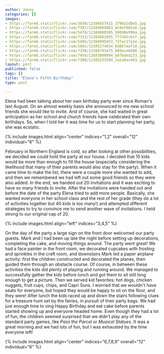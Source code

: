 ```yaml
---
author: Jenny
categories: []
images:
- https://farm4.staticflickr.com/3830/12384857415_3796a2d8e5.jpg
- https://farm8.staticflickr.com/7397/12384964863_dc8ef001e8.jpg
- https://farm6.staticflickr.com/5478/12384800305_500d8e996a.jpg
- https://farm8.staticflickr.com/7333/12384861695_777a92cb1f.jpg
- https://farm6.staticflickr.com/5485/12384995453_73fac1fa2e.jpg
- https://farm3.staticflickr.com/2842/12385274934_6d867aaf10.jpg
- https://farm8.staticflickr.com/7330/12384793475_688ace8d80.jpg
- https://farm8.staticflickr.com/7454/12683800994_b97bdea233.jpg
- https://farm8.staticflickr.com/7300/12385233594_1a2a0ac463.jpg
layout: post
published: false
tags: []
title: "Elena's Fifth Birthday"
type: post

---
```


Elena had been talking about her own birthday party ever since Roman's last August.  On an almost weekly basis she announced to me new school friends she would like to invite.  And of course, she had waited in great anticipation as her school and church friends have celebrated their own birthdays.  So, when I told her it was time for us to start planning her party, she was ecstatic.

{% include images.html align="center" indices="1,2" overall="12" individual="6" %}

February in Northern England is cold, so after looking at other possibilities, we decided we could hold the party at our house.  I decided that 15 kids would be more than enough to fill the house (especially considering the likelihood that many of their parents would also stay for the party).  When it came time to make the list, there were a couple more she wanted to add, and then we remembered we had left out some good friends so they were also added.  In the end, we handed out 20 invitations and it was exciting to have so many friends to invite.  After the invitations were handed out and before the date of the party Elena tried to add more people.  Basically, she wanted everyone in her school class and the rest of her grade (they do a lot of activities together but 40 kids is too many!) and attempted different strategies to try to convince me to send another wave of invitations.  I held strong to our original cap of 20.

{% include images.html align="left" indices="3,4,5" %}

On the day of the party a large sign on the front door welcomed our party guests.  Mark and I had been up late the night before setting up decorations, completing the cake, and moving things around.  The party went great!  We had a face painter in the front room, we decorated cupcakes with frosting and sprinkles in the craft room, and downstairs Mark led a paper airplane activity: first the children constructed and decorated the planes, then guided them through an obstacle course.  Of course, in between these activities the kids did plenty of playing and running around.  We managed to successfully gather the kids before lunch and got them to sit still long enough to get a picture.  Then we served kid favorites: hot dogs, chicken nuggets, fruit cups, chips, and Capri Suns.  I worried that we wouldn't have seats for everyone, but hoped they would be happy to sit on the floor, and they were!  After lunch the kids raced up and down the stairs following clues for a treasure hunt set by the fairies, in pursuit of their party bags.  We had just enough time to sing Happy Birthday and eat cake before parents started showing up and everyone headed home.  Even though they had a lot of fun, the children seemed surprised that we didn't play any of the standard party games, like *Pass the Parcel* or *Musical Statues*.  It was a great morning and we had lots of fun, but I was exhausted by the time everyone left!

{% include images.html align="center" indices="6,7,8,9" overall="12" individual="6" %}
